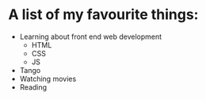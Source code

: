 # A list of my favourite things:
* Learning about front end web development
  * HTML
  * CSS
  * JS
* Tango
* Watching movies
* Reading
